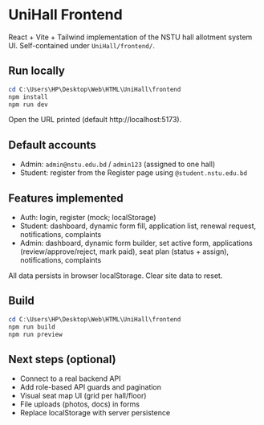 # UniHall Frontend

React + Vite + Tailwind implementation of the NSTU hall allotment system UI. Self-contained under `UniHall/frontend/`.

## Run locally

```powershell
cd C:\Users\HP\Desktop\Web\HTML\UniHall\frontend
npm install
npm run dev
```

Open the URL printed (default http://localhost:5173).

## Default accounts

- Admin: `admin@nstu.edu.bd` / `admin123` (assigned to one hall)
- Student: register from the Register page using `@student.nstu.edu.bd`

## Features implemented

- Auth: login, register (mock; localStorage)
- Student: dashboard, dynamic form fill, application list, renewal request, notifications, complaints
- Admin: dashboard, dynamic form builder, set active form, applications (review/approve/reject, mark paid), seat plan (status + assign), notifications, complaints

All data persists in browser localStorage. Clear site data to reset.

## Build

```powershell
cd C:\Users\HP\Desktop\Web\HTML\UniHall\frontend
npm run build
npm run preview
```

## Next steps (optional)

- Connect to a real backend API
- Add role-based API guards and pagination
- Visual seat map UI (grid per hall/floor)
- File uploads (photos, docs) in forms
- Replace localStorage with server persistence
